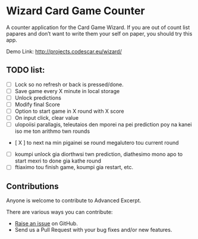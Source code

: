 Wizard Card Game Counter
========================
A counter application for the Card Game Wizard. If you are out of count list papares 
and don’t want to write them your self on paper, you should try this app.

Demo Link:
http://projects.codescar.eu/wizard/

TODO list:
------------
- [  ] Lock so no refresh or back is pressed/done.
- [  ] Save game every X minute in local storage
- [  ] Unlock predictions
- [  ] Modify final Score
- [  ] Option to start game in X round with X score
- [  ] On input click, clear value
- [  ] ulopoiisi parallagis, teleutaios den mporei na pei prediction poy na kanei iso me ton arithmo twn rounds
- [ X ] to next na min pigainei se round megalutero tou current round
- [  ] koumpi unlock gia diorthwsi twn prediction, diathesimo mono apo to start mexri to done gia kathe round
- [  ] ftiaximo tou finish game, koumpi gia restart, etc.

Contributions
-------------
Anyone is welcome to contribute to Advanced Excerpt.

There are various ways you can contribute:

* [Raise an issue](https://github.com/Sudavar/Wizard-Card-Game-Counter/issues) on GitHub.
* Send us a Pull Request with your bug fixes and/or new features.
